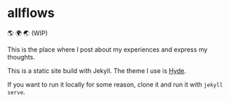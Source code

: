# allflows
🌎 🌍 🌏 (WIP)

This is the place where I post about my experiences and express my thoughts.

This is a static site build with Jekyll. The theme I use is [Hyde](https://github.com/poole/hyde).

If you want to run it locally for some reason, clone it and run it with `jekyll serve`.
